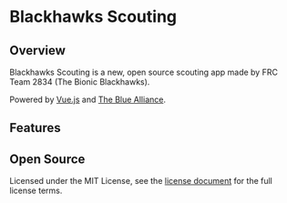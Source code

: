# Blackhawks Scouting

## Overview

Blackhawks Scouting is a new, open source scouting app made by FRC Team 2834 (The Bionic Blackhawks).

Powered by [Vue.js](https://vuejs.org) and [The Blue Alliance](https://thebluealliance.com).

## Features

## Open Source

Licensed under the MIT License, see the [license document](/LICENSE.txt) for the full license terms.
